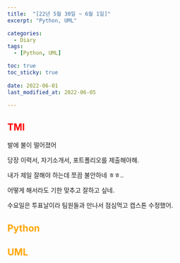 ```yaml
---
title:  "[22년 5월 30일 ~ 6월 1일]"
excerpt: "Python, UML"

categories:
  - Diary
tags:
  - [Python, UML]

toc: true
toc_sticky: true
 
date: 2022-06-01
last_modified_at: 2022-06-05

---
```

## <span style="color:red">TMI</span>
발에 불이 떨어졌어

당장 이력서, 자기소개서, 포트폴리오를 제출해야해.

내가 제일 잘해야 하는데 쪼끔 불안하네 ㅎㅎ..

어떻게 해서라도 기한 맞추고 잘하고 싶네.

수요일은 투표날이라 팀원들과 만나서 점심먹고 캡스톤 수정했어.
## <span style="color:orange">Python</span>

## <span style="color:orange">UML</span>



